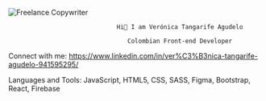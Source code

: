 ![Freelance Copywriter](https://github.com/veroa8/Veroa8/assets/138082640/4bc1aac8-ded2-4ef5-af27-a9cec4760572)

                                  Hi👋 I am Verónica Tangarife Agudelo

                                     Colombian Front-end Developer
                                    
Connect with me:
https://www.linkedin.com/in/ver%C3%B3nica-tangarife-agudelo-941595295/

Languages and Tools:
JavaScript, HTML5, CSS, SASS, Figma, Bootstrap, React, Firebase

